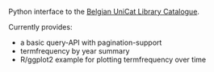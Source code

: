 Python interface to the [Belgian UniCat Library Catalogue](http://www.unicat.be/).

Currently provides:

* a basic query-API with pagination-support
* termfrequency by year summary
* R/ggplot2 example for plotting termfrequency over time
